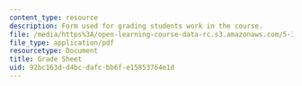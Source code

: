 ```yaml
---
content_type: resource
description: Form used for grading students work in the course.
file: /media/https%3A/open-learning-course-data-rc.s3.amazonaws.com/5-37-introduction-to-organic-synthesis-laboratory-spring-2009/92bc163dd4bcdafcbb6fe15853764e1d_MIT5_37s09_lab01_GradeSheet.pdf
file_type: application/pdf
resourcetype: Document
title: Grade Sheet
uid: 92bc163d-d4bc-dafc-bb6f-e15853764e1d
---
```


